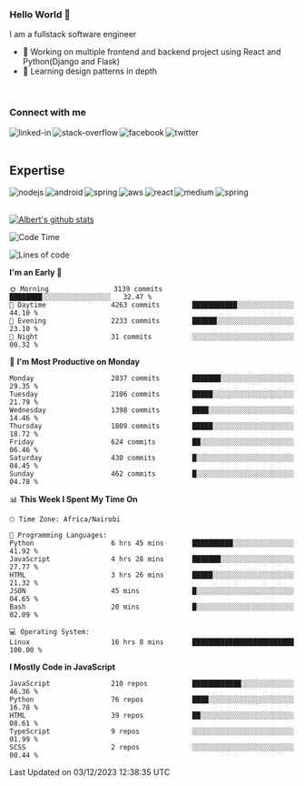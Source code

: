 

### Hello World 👋
I am a fullstack software engineer
- 🔭 Working on multiple frontend and backend project using React and Python(Django and Flask)
- 🌱 Learning design patterns in depth

<br>

### Connect with me

[<img align="left" alt="linked-in" src="https://img.shields.io/badge/linkedin-%230077B5.svg?&style=for-the-badge&logo=linkedin&logoColor=white" />](https://www.linkedin.com/in/albert-byrone/)

<!-- [<img align="left" alt="medium" src="https://img.shields.io/badge/medium-%2312100E.svg?&style=for-the-badge&logo=medium&logoColor=white" />](https://56faisal.medium.com/) -->

[<img align="left" alt="stack-overflow" src="https://img.shields.io/badge/stack%20overflow-FE7A16?logo=stack-overflow&logoColor=white&style=for-the-badge" />](https://stackoverflow.com/users/11916317/albert-byrone)

[<img align="left" alt="facebook" src="https://img.shields.io/badge/facebook-%231877F2.svg?&style=for-the-badge&logo=facebook&logoColor=white" />](https://web.facebook.com/albert.byrone.1/)

[<img align="left" alt="twitter" src="https://img.shields.io/badge/twitter-%231DA1F2.svg?&style=for-the-badge&logo=twitter&logoColor=white" />](https://twitter.com/byrone_albert)

<br>

<br>

## Expertise
<img align="left" alt="nodejs" src="https://img.shields.io/badge/python%20-%2343853D.svg?&style=for-the-badge&logo=node.js&logoColor=white" />
<img align="left" alt="android" src="https://img.shields.io/badge/Flask-3DDC84?logo=android&logoColor=white&style=for-the-badge" />
<img align="left" alt="spring" src="https://img.shields.io/badge/drf%20-%236DB33F.svg?&style=for-the-badge&logo=spring&logoColor=white" />
<img align="left" alt="aws" src="https://img.shields.io/badge/django%20AWS-%23232F3E?logo=amazon-aws&logoColor=white&style=for-the-badge" />
<img align="left" alt="react" src="https://img.shields.io/badge/react%20-%2320232a.svg?&style=for-the-badge&logo=react&logoColor=%2361DAFB" />
<img align="left" alt="medium" src="https://img.shields.io/badge/Angular-%23316192.svg?&style=for-the-badge&logo=postgresql&logoColor=white" />
<img align="left" alt="spring" src="https://img.shields.io/badge/Javascript%20-%236DB33F.svg?&style=for-the-badge&logo=spring&logoColor=white" />
<br>
<br>


[![Albert's github stats](https://github-readme-stats.vercel.app/api?username=Albert-Byrone&count_private=true&show_icons=true&theme=radical&hide_rank=false)](https://github.com/anuraghazra/github-readme-stats)

<!-- [![Top Langs](https://github-readme-stats.vercel.app/api/top-langs/?username=Albert-Byrone&layout=compact)](https://github.com/anuraghazra/github-readme-stats) -->

<!--
**Albert-Byrone/Albert-Byrone** is a ✨ _special_ ✨ repository because its `README.md` (this file) appears on your GitHub profile.

Here are some ideas to get you started:

- 🔭 I’m currently working on ...
- 🌱 I’m currently learning ...
- 👯 I’m looking to collaborate on ...
- 🤔 I’m looking for help with ...
- 💬 Ask me about ...
- 📫 How to reach me: ...
- 😄 Pronouns: ...
- ⚡ Fun fact: ...
-->


<!--START_SECTION:waka-->
![Code Time](http://img.shields.io/badge/Code%20Time-895%20hrs%206%20mins-blue)

![Lines of code](https://img.shields.io/badge/From%20Hello%20World%20I%27ve%20Written-62.7%20million%20lines%20of%20code-blue)

**I'm an Early 🐤** 

```text
🌞 Morning                3139 commits        ████████░░░░░░░░░░░░░░░░░   32.47 % 
🌆 Daytime                4263 commits        ███████████░░░░░░░░░░░░░░   44.10 % 
🌃 Evening                2233 commits        ██████░░░░░░░░░░░░░░░░░░░   23.10 % 
🌙 Night                  31 commits          ░░░░░░░░░░░░░░░░░░░░░░░░░   00.32 % 
```
📅 **I'm Most Productive on Monday** 

```text
Monday                   2837 commits        ███████░░░░░░░░░░░░░░░░░░   29.35 % 
Tuesday                  2106 commits        █████░░░░░░░░░░░░░░░░░░░░   21.79 % 
Wednesday                1398 commits        ████░░░░░░░░░░░░░░░░░░░░░   14.46 % 
Thursday                 1809 commits        █████░░░░░░░░░░░░░░░░░░░░   18.72 % 
Friday                   624 commits         ██░░░░░░░░░░░░░░░░░░░░░░░   06.46 % 
Saturday                 430 commits         █░░░░░░░░░░░░░░░░░░░░░░░░   04.45 % 
Sunday                   462 commits         █░░░░░░░░░░░░░░░░░░░░░░░░   04.78 % 
```


📊 **This Week I Spent My Time On** 

```text
🕑︎ Time Zone: Africa/Nairobi

💬 Programming Languages: 
Python                   6 hrs 45 mins       ██████████░░░░░░░░░░░░░░░   41.92 % 
JavaScript               4 hrs 28 mins       ███████░░░░░░░░░░░░░░░░░░   27.77 % 
HTML                     3 hrs 26 mins       █████░░░░░░░░░░░░░░░░░░░░   21.32 % 
JSON                     45 mins             █░░░░░░░░░░░░░░░░░░░░░░░░   04.65 % 
Bash                     20 mins             █░░░░░░░░░░░░░░░░░░░░░░░░   02.09 % 

💻 Operating System: 
Linux                    16 hrs 8 mins       █████████████████████████   100.00 % 
```

**I Mostly Code in JavaScript** 

```text
JavaScript               210 repos           ████████████░░░░░░░░░░░░░   46.36 % 
Python                   76 repos            ████░░░░░░░░░░░░░░░░░░░░░   16.78 % 
HTML                     39 repos            ██░░░░░░░░░░░░░░░░░░░░░░░   08.61 % 
TypeScript               9 repos             ░░░░░░░░░░░░░░░░░░░░░░░░░   01.99 % 
SCSS                     2 repos             ░░░░░░░░░░░░░░░░░░░░░░░░░   00.44 % 
```




 Last Updated on 03/12/2023 12:38:35 UTC
<!--END_SECTION:waka-->
